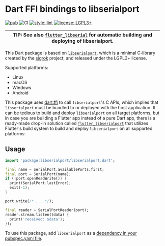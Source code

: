 # Dart FFI bindings to libserialport

[![pub](https://img.shields.io/pub/v/libserialport.svg)](https://pub.dev/packages/libserialport)
![CI](https://github.com/jpnurmi/libserialport.dart/workflows/CI/badge.svg)
[![style: lint](https://img.shields.io/badge/style-lint-4BC0F5.svg)](https://pub.dev/packages/lint)
[![license: LGPL3+](https://img.shields.io/badge/license-LGPL3+-magenta.svg)](https://opensource.org/licenses/LGPL-3.0)

| **TIP:** See also [`flutter_libserial`](https://github.com/jpnurmi/flutter_libserialport) for automatic building and deploying of libserialport. |
| --- |

This Dart package is based on [`libserialport`](https://sigrok.org/wiki/Libserialport),
which is a minimal C-library created by the [sigrok](https://sigrok.org/) project, and
released under the LGPL3+ license. 

Supported platforms:
- Linux
- macOS
- Windows
- Android

This package uses [dart:ffi](https://dart.dev/guides/libraries/c-interop) to call
`libserialport`'s C APIs, which implies that `libserialport` must be bundled to or deployed
with the host application. It can be tedious to build and deploy `libserialport` on all target
platforms, but in case you are building a Flutter app instead of a pure Dart app, there is
a ready-made drop-in solution called [`flutter_libserialport`](https://github.com/jpnurmi/flutter_libserialport)
that utilizes Flutter's build system to build and deploy `libserialport` on all supported platforms:

## Usage

```dart
import 'package:libserialport/libserialport.dart';

final name = SerialPort.availablePorts.first;
final port = SerialPort(name);
if (!port.openReadWrite()) {
  print(SerialPort.lastError);
  exit(-1);
}

port.write(/* ... */);

final reader = SerialPortReader(port);
reader.stream.listen((data) {
  print('received: $data');
});
```

To use this package, add `libserialport` as a [dependency in your pubspec.yaml file](https://dart.dev/tools/pub/dependencies).
